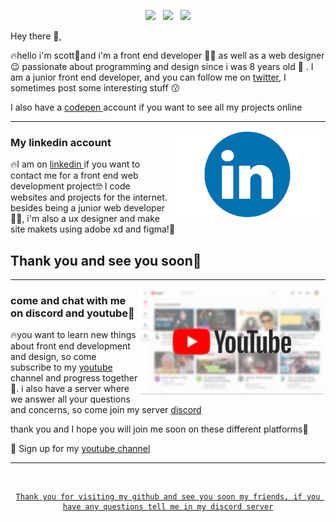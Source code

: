 

<p align='center' style="border-radius:50% , background-color: blue " >
<a href="https://twitter.com/notifications"><img height="30" src="https://github.com/WaylonWalker/WaylonWalker/blob/main/icon/twitter.png?raw=true"></a>&nbsp;&nbsp;
<a href="https://www.instagram.com/direct/t/340282366841710300949128181187242309149"><img height="30" src="https://github.com/WaylonWalker/WaylonWalker/blob/main/icon/instagram.jpg?raw=true"></a>&nbsp;&nbsp;
<a href="https://www.linkedin.com/in/sado-scott-950579229/"><img height="30" src="https://github.com/WaylonWalker/WaylonWalker/blob/main/icon/linkedin.png?raw=true"></a>
</p>

Hey there 👋,

🔥hello i'm scott🙋and i'm a front end developer 👨‍💻 as well as a web designer 😉 passionate about programming and design since i was 8 years old 🥲 . 
I am a junior front end developer, and you can follow me on  <a href="https://twitter.com/home?utm_source=homescreen&utm_medium=shortcut">twitter</a>, I sometimes post some interesting stuff 😗

I also have a <a href="https://codepen.io/dev-scott-the-reactor"> codepen </a> account if you want to see all my projects online

  ---
 
 <p>
  <img width="250" align='right' src="https://github.com/dev-scott/dev-scott/blob/b7993a8362f96ac4710eea7af74f0d9fb84d019f/linkedin-removebg-preview.png">
</p>
 
### My linkedin account

🔥I am on <a href="https://www.linkedin.com/in/sado-scott-950579229/"> linkedin </a> if you want to contact me for a front end web development project🤓
I code websites and projects for the internet. besides being a junior web developer👨‍💻, i'm also a ux designer and make site makets using adobe xd and figma!🎇

## Thank you and see you soon🙋

 ---


<p>
  <a href="https://www.youtube.com/channel/UCRs7vHrhX9cXzSiG_G4CodQ"><img width="300" align='right' src="https://github.com/dev-scott/dev-scott/blob/9bbd789dc16507e7fc671e161dbafd29127c457d/youtube.jfif"></a>
</p>

### come and chat with me on discord and youtube🌱

🔥you want to learn new things about front end development and design, so come subscribe to my <a href="https://www.youtube.com/channel/UCX13-QgrpQztMgP5XxiYM2w/about"> youtube  </a>  channel and progress together🤩.
i also have a server where we answer all your questions and concerns, so come join my server <a href="https://discord.gg/Hh7ubzCR">  discord </a>

thank you and I hope you will join me soon on these different platforms🙋




💌 Sign up for my [youtube channel](https://www.youtube.com/channel/UCRs7vHrhX9cXzSiG_G4CodQ)

---


<div align="center">
	<br>
	<a href="https://discord.gg/Hh7ubzCR">
		
	Thank you for visiting my github and see you soon my friends, if you have any questions tell me in my discord server
</div>



